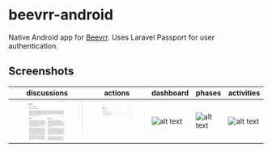 # beevrr-android
Native Android app for [Beevrr](https://www.github.com/01mu/beevrr). Uses Laravel Passport for user authentication.
## Screenshots
| discussions | actions | dashboard | phases | activities |
| - | - | - | - | - |
| ![alt text](https://raw.githubusercontent.com/01mu/beevrr/master/screenshots/2.png "discussions") | ![alt text](https://raw.githubusercontent.com/01mu/beevrr/master/screenshots/4.png "actions") | ![alt text](https://raw.githubusercontent.com/01mu/beevrr/master/screenshots/6.png "dashboard") | ![alt text](https://raw.githubusercontent.com/01mu/beevrr/master/screenshots/8.png "phases") | ![alt text](https://raw.githubusercontent.com/01mu/beevrr/master/screenshots/7.png "activities")

